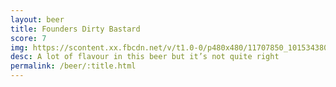 ```yaml
---
layout: beer
title: Founders Dirty Bastard
score: 7
img: https://scontent.xx.fbcdn.net/v/t1.0-0/p480x480/11707850_10153438037263745_7444067883763013637_n.jpg?oh=8d8b7d14fbfb29583bc88b4e4e512101&oe=591031D0
desc: A lot of flavour in this beer but it’s not quite right
permalink: /beer/:title.html
---
```

